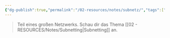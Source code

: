 ```yaml
---
{"dg-publish":true,"permalink":"/02-resources/notes/subnetz/","tags":["netzwerk/subnetting"],"noteIcon":"","updated":"2025-08-26T16:35:07.961+02:00"}
---
```


>Teil eines großen Netzwerks. Schau dir das Thema [[02 - RESOURCES/Notes/Subnetting\|Subnetting]] an.